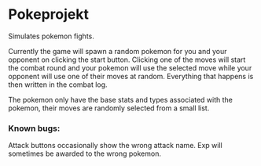 # Pokeprojekt

Simulates pokemon fights.

Currently the game will spawn a random pokemon for you and your opponent on clicking the start button.
Clicking one of the moves will start the combat round and your pokemon will use the selected move while your opponent will use one of their moves at random. Everything that happens is then written in the combat log.

The pokemon only have the base stats and types associated with the pokemon, their moves are randomly selected from a small list.

### Known bugs:

Attack buttons occasionally show the wrong attack name.
Exp will sometimes be awarded to the wrong pokemon.
